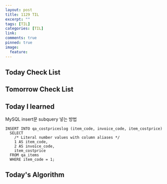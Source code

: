 ```yaml
---
layout: post
title: 1129 TIL
excerpt: ""
tags: [TIL]
categories: [TIL]
link:
comments: true
pinned: true
image:
  feature:
---
```


## Today Check List



## Tomorrow Check List



## Today I learned

MySQL insert문 subquery 넣는 방법

```
INSERT INTO qa_costpriceslog (item_code, invoice_code, item_costprice)
  SELECT
    /* Literal number values with column aliases */
    1 AS item_code,
    2 AS invoice_code,
    item_costprice
  FROM qa_items 
  WHERE item_code = 1;
```

## Today's Algorithm

